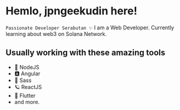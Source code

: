 # Hemlo, jpngeekudin here!

`Passionate Developer Serabutan ✨`
I am a Web Developer. Currently learning about web3 on Solana Network.

## Usually working with these amazing tools
- 💎 NodeJS
- 🅰️ Angular
- 🎨 Sass
- 🪐 ReactJS
- 📱 Flutter
- and more.
